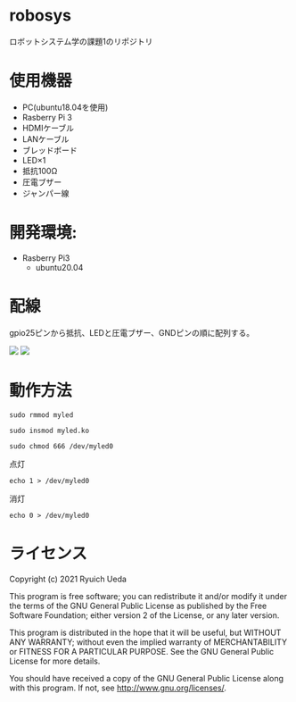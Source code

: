 # robosys

ロボットシステム学の課題1のリポジトリ

# 使用機器
* PC(ubuntu18.04を使用)
* Rasberry Pi 3
* HDMIケーブル
* LANケーブル
* ブレッドボード
* LED×1
* 抵抗100Ω
* 圧電ブザー
* ジャンパー線

# 開発環境:
* Rasberry Pi3
  * ubuntu20.04

# 配線
gpio25ピンから抵抗、LEDと圧電ブザー、GNDピンの順に配列する。

![](https://lh3.googleusercontent.com/djGr50s7JCHUsFOD3r2aYdzRQE1s4wWumOpIDoSAnVMYrCLV8fnCsTNJWdTdL7-yGFwPuKwYIdZKYy6JGzHsmGCJtgCNClYYOMoFlz17)
![](https://lh3.googleusercontent.com/G9CgZZSwJNgv6Y6Hd8fIjQkd5uOVv7E9u5gnbNJCJao32J0oTpG5-ZiQ9J9cQWBVUKUvyjYQ1n4xrEsWjjsy-zHeX3fw6VfscR-YQb-olQ)

# 動作方法
```
sudo rmmod myled
```
 ```
 sudo insmod myled.ko
 ```
 ```
 sudo chmod 666 /dev/myled0
 ```
点灯
 ```
 echo 1 > /dev/myled0
 ```
 消灯
 ```
 echo 0 > /dev/myled0
 ```
 
  # ライセンス
 Copyright (c) 2021 Ryuich Ueda
 
 This program is free software; you can redistribute it and/or modify it under the terms of the GNU General Public License as published by the Free Software Foundation; either version 2 of the License, or any later version.
 
 This program is distributed in the hope that it will be useful, but WITHOUT ANY WARRANTY; without even the implied warranty of MERCHANTABILITY or FITNESS FOR A PARTICULAR PURPOSE. See the GNU General Public License for more details.
 
 You should have received a copy of the GNU General Public License along with this program. If not, see http://www.gnu.org/licenses/.
